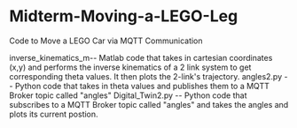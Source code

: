 # Midterm-Moving-a-LEGO-Leg
Code to Move a LEGO Car via MQTT Communication 

inverse_kinematics_m-- Matlab code that takes in cartesian coordinates (x,y) and performs the inverse kinematics of a 2 link system to get corresponding theta values. It then plots the 2-link's trajectory.
angles2.py -- Python code that takes in theta values and publishes them to a MQTT Broker topic called "angles"
Digital_Twin2.py -- Python code that subscribes to a MQTT Broker topic called "angles" and takes the angles and plots its current postion. 
